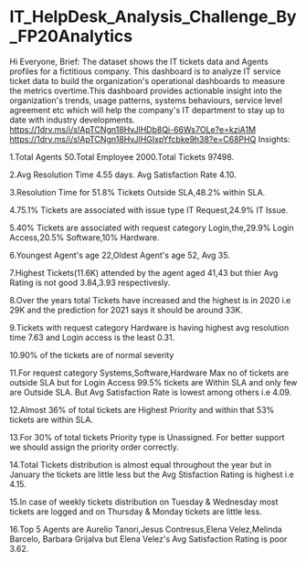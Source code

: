 # IT_HelpDesk_Analysis_Challenge_By_FP20Analytics
Hi Everyone,
Brief: The dataset shows the IT tickets data and Agents profiles for a fictitious company.
This dashboard is to analyze IT service ticket data to build the organization's operational dashboards to measure the metrics overtime.This dashboard provides actionable insight into the organization's trends, usage patterns, systems behaviours, service level agreement etc which will help the company's IT department to stay up to date with industry developments.
https://1drv.ms/i/s!ApTCNgn18HvJlHDb8Qi-66Ws7OLe?e=kziA1M
https://1drv.ms/i/s!ApTCNgn18HvJlHGIxpYfcbke9h38?e=C68PHQ
Insights:

1.Total Agents 50.Total Employee 2000.Total Tickets 97498.

2.Avg Resolution Time 4.55 days. Avg Satisfaction Rate 4.10.

3.Resolution Time for 51.8% Tickets Outside SLA,48.2% within SLA.

4.75.1% Tickets are associated with issue type IT Request,24.9% IT Issue.

5.40% Tickets are associated with request category Login,the,29.9% Login Access,20.5% Software,10% Hardware.

6.Youngest Agent's age 22,Oldest Agent's age 52, Avg 35.

7.Highest Tickets(11.6K) attended by the agent aged 41,43 but thier Avg Rating is not good 3.84,3.93 respectivesly.

8.Over the years total Tickets have increased and the highest is in 2020 i.e 29K and the prediction for 2021 says it should be around 33K.

9.Tickets with request category Hardware is having highest avg resolution time 7.63 and Login access is the least 0.31.

10.90% of the tickets are of normal severity

11.For request category Systems,Software,Hardware Max no of tickets are outside SLA but for Login Access 99.5% tickets are Within SLA and only few are Outside SLA. But Avg Satisfaction Rate is lowest among others i.e 4.09.

12.Almost 36% of total tickets are Highest Priority and within that 53% tickets are within SLA.

13.For 30% of total tickets Priority type is Unassigned. For better support we should assign the priority order correctly.

14.Total Tickets distribution is almost equal throughout the year but in January the tickets are little less but the Avg Stisfaction Rating is highest i.e 4.15.

15.In case of weekly tickets distribution on Tuesday & Wednesday most tickets are logged and on Thursday & Monday tickets are little less.

16.Top 5 Agents are Aurelio Tanori,Jesus Contresus,Elena Velez,Melinda Barcelo, Barbara Grijalva but Elena Velez's Avg Satisfaction Rating is poor 3.62.
